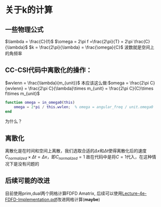 # 关于k的计算
## 一些物理公式
$\lambda = \frac{C}{f}$
$\omega = 2\pi f =\frac{2\pi}{T} = 2\pi \frac{C}{\lambda}$
$k = \frac{2\pi}{\lambda} = \frac{\omega}{C}$
波数就是空间上的角频率

## CC-CSI代码中离散化的操作：
$wvlenn = \frac{\lambda}{m_{unit}}$
本应该这么做:$omega = \frac{2\pi C}{wvlenn} = \frac{2\pi C}{\lambda}\times m_{unit} = \frac{2\pi C}{C}\times f\times m_{unit}$
``` matlab
function omega = in_omega0(this)
    omega = 2*pi / this.wvlen;  % omega = angular_freq / unit.omega0
end
```
为什么？
## 离散化
离散化是在时间和空间上离散，我们选取合适的$\Delta x$和$\Delta t$使得离散化后的速度$C_{normalized} \times \Delta t = \Delta x$，即$C_{normalized} = 1$
故在代码中是将$C = 1$代入，在这种情况下是没有问题的

## 后续可能的改进
目前使用prim,dual两个网格计算FDFD Amatrix,
后续可以使用[Lecture-4e-FDFD-Implementation.pdf](../Lecture-4e-FDFD-Implementation.pdf)改进网格计算(**maybe**)